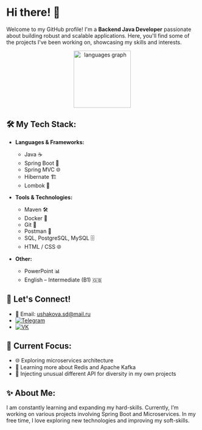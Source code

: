 # Hi there! 🦑

Welcome to my GitHub profile! I'm a **Backend Java Developer** passionate about building robust and scalable applications. Here, you'll find some of the projects I've been working on, showcasing my skills and interests.

<div align="center">
  <img src="https://github-readme-stats.vercel.app/api/top-langs?username=shymio&locale=en&hide_title=true&layout=compact&card_width=320&langs_count=6&theme=white&hide_border=true&order=2&custom_title=:)" height="150" alt="languages graph" />
</div>

## 🛠️ My Tech Stack:

- **Languages & Frameworks:**
  - Java ☕
  - Spring Boot 🌱
  - Spring MVC 🌐
  - Hibernate 🏗️
  - Lombok 🍃

- **Tools & Technologies:**
  - Maven 🛠️
  - Docker 🐳
  - Git 📂
  - Postman 🧪
  - SQL, PostgreSQL, MySQL 🗄️
  - HTML / CSS 🌐

- **Other:**
  - PowerPoint 📊
  - English – Intermediate (B1) 🇬🇧

## 🔗 Let's Connect!

- 📧 Email: ushakova.sd@mail.ru
- [![Telegram](https://img.shields.io/badge/Telegram-2CA5E0?style=flat&logo=telegram&logoColor=white)](https://t.me/shymi0)
- [![VK](https://img.shields.io/badge/VK-4680C2?style=flat&logo=vk&logoColor=white)](https://vk.com/krotoru)

## 🚀 Current Focus:

- 🌐 Exploring microservices architecture
- 📖 Learning more about Redis and Apache Kafka 
- 🤖 Injecting unusual different API for diversity in my own projects

## ✨ About Me:

I am constantly learning and expanding my hard-skills. Currently, I’m working on various projects involving Spring Boot and Microservices. In my free time, I love exploring new technologies and improving my soft-skills.

